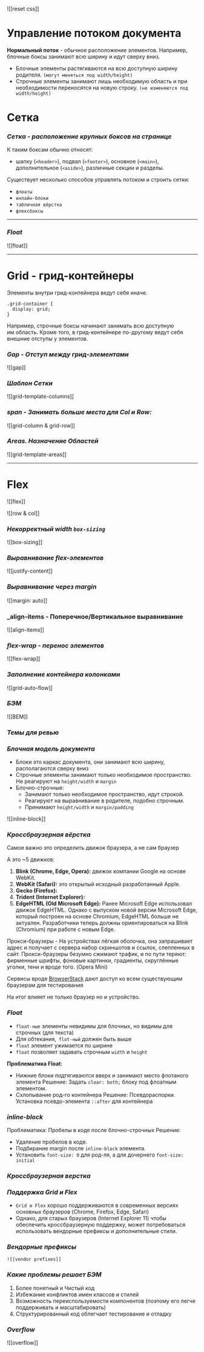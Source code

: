 ![[reset css]]

# Управление потоком документа

**Нормальный поток** - обычное расположение элементов. Например, блочные боксы занимают всю ширину и идут сверху вниз.

- Блочные элементы растягиваются на всю доступную ширину родителя. `(могут меняться под width/height)`
- Строчные элементы занимают лишь необходимую область и при необходимости переносятся на новую строку. `(не изменяются под width/height)`

# Сетка

### _Сетка - расположение крупных боксов на странице_

К таким боксам обычно относят:
- шапку (`<header>`), подвал (`<footer>`), основное (`<main>`), дополнительное (`<aside>`), различные секции и разделы.

Существует несколько способов управлять потоком и строить сетки:
- `флоаты`
- `инлайн-блоки`
- `табличная вёрстка`
- `флексбоксы`

---
### *Float*

![[float]]

---
# Grid - грид-контейнеры

Элементы внутри грид-контейнера ведут себя иначе.

```
.grid-container {
  display: grid;
}
```

Например, строчные боксы начинают занимать всю доступную им область.
Кроме того, в грид-контейнере по-другому ведут себя внешние отступы у элементов.

### _Gap - Отступ между грид-элементами_

![[gap]]

### _Шаблон Сетки_

![[grid-template-columns]]

### _span - Занимать больше места для Col и Row:_

![[grid-column & grid-row]]

### _Areas. Назначение Областей_

![[grid-template-areas]]

---
# Flex

![[flex]]

![[row & col]]

### _Некорректный width `box-sizing`_

![[box-sizing]]

### _Выравнивание flex-элементов_

![[justify-content]]

### _Выравнивание через margin_

![[margin꞉ auto]]

### _align-items - Поперечное/Вертикальное выравнивание 

![[align-items]]

### _flex-wrap - перенос элементов_

![[flex-wrap]]

### _Заполнение контейнера колонками_

![[grid-auto-flow]]

### *БЭМ*

![[BEM]]

### *Темы для ревью*

### *Блочная модель документа*

- Блоки это каркас документа, они занимают всю ширину, располагаются сверху вниз
- Строчные элементы занимают только необходимое пространство. Не реагируют на `height/width` и `margin`
- Блочно-строчные: 
	- Занимают только необходимое пространство, идут строкой.
	- Реагируют на выравнивание в родителе, подобно строчным.
	- Принимают `height/width` и `margin/padding`

![[inline-block]]

### *Кроссбраузерная вёрстка*

Самое важно это определить движок браузера, а не сам браузер

А это ~5 движков: 
1. **Blink (Chrome, Edge, Opera):** движок компании Google на основе WebKit.
2. **WebKit (Safari):** это открытый исходный разработанный Apple.  
3. **Gecko (Firefox):**
4. **Trident (Internet Explorer):**
5. **EdgeHTML (Old Microsoft Edge):** Ранее Microsoft Edge использовал движок EdgeHTML. Однако с выпуском новой версии Microsoft Edge, который построен на основе Chromium, EdgeHTML больше не актуален. Разработчики теперь должны ориентироваться на Blink (Chromium) при работе с новым Edge.

Прокси-браузеры - На устройствах лёгкая оболочка, она запрашивает адрес и получает с сервера набор скриншотов и ссылок, слепленных в сайт. 
Прокси-браузеры безумно сжимают трафик, и по пути теряют: фирменные шрифты, фоновые картинки, градиенты, скруглённые уголки, тени и вроде того. (Opera Mini)

Сервисы вроде [BrowserStack](https://www.browserstack.com/)  дают доступ ко всем существующим браузерам для тестирования

На итог влияет не только браузер но и устройство.

### *Float*

-  `float-ные` элементы невидимы для блочных, но видимы для строчных (для текста)
- Для обтекания,` flot-ный` должен быть выше
- `float` элемент ужимается по ширине
- `float` позволяет задавать строчным `width` и `height`

**Проблематика Float**:
- Нижние блоки подтягиваются вверх и занимают место флотаного элемента
  Решение: Задать `clear: both;` блоку под флоатным элементом.
- Схлопывание род-го контейнера
  Решение: Псевдораспорки. Установка псевдо-элемента `::after` для контейнера

### *inline-block*

Проблематика:  Пробелы в коде после блочно-строчных
Решение: 
- Удаление пробелов в коде. 
- Подбирание margin после `inline-block` элемента.
- Установить `font-size: 0` для род-ля, а для дочернего `font-size: initial`

### *Кроссбраузерная верстка*

### *Поддержка Grid и Flex*

- `Grid и Flex`  хорошо поддерживаются в современных версиях основных браузеров (Chrome, Firefox, Edge, Safari)
- Однако, для старых браузеров (Internet Explorer 11) чтобы обеспечить кроссбраузерную поддержку, может потребоваться использовать вендорные префиксы и дополнительные стили.

### *Вендорные префиксы*
	![[vendor prefixes]]

### *Какие проблемы решает БЭМ*

1. Более понятный и Чистый код
2. Избежание конфликтов имен классов и стилей
3. Возможность переиспользуемости компонентов (поэтому его легче поддерживать и масштабировать)
5. Структурированный код облегчает тестирование и отладку

### *Overflow*

![[overflow]]
